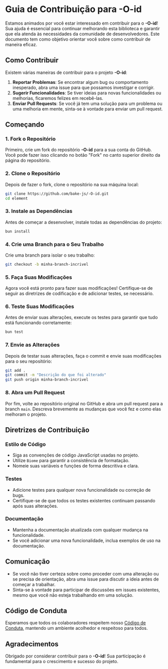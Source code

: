 # Guia de Contribuição para **-O-id**

Estamos animados por você estar interessado em contribuir para o **-O-id**! Sua ajuda é essencial para continuar melhorando esta biblioteca e garantir que ela atenda às necessidades da comunidade de desenvolvedores. Este documento tem como objetivo orientar você sobre como contribuir de maneira eficaz.

## Como Contribuir

Existem várias maneiras de contribuir para o projeto **-O-id**:

1. **Reportar Problemas**: Se encontrar algum bug ou comportamento inesperado, abra uma issue para que possamos investigar e corrigir.
2. **Sugerir Funcionalidades**: Se tiver ideias para novas funcionalidades ou melhorias, ficaremos felizes em recebê-las.
3. **Enviar Pull Requests**: Se você já tem uma solução para um problema ou uma melhoria em mente, sinta-se à vontade para enviar um pull request.

## Começando

### 1. Fork o Repositório

Primeiro, crie um fork do repositório **-O-id** para a sua conta do GitHub. Você pode fazer isso clicando no botão "Fork" no canto superior direito da página do repositório.

### 2. Clone o Repositório

Depois de fazer o fork, clone o repositório na sua máquina local:

```bash
git clone https://github.com/bake-js/-O-id.git
cd element
```

### 3. Instale as Dependências

Antes de começar a desenvolver, instale todas as dependências do projeto:

```bash
bun install
```

### 4. Crie uma Branch para o Seu Trabalho

Crie uma branch para isolar o seu trabalho:

```bash
git checkout -b minha-branch-incrivel
```

### 5. Faça Suas Modificações

Agora você está pronto para fazer suas modificações! Certifique-se de seguir as diretrizes de codificação e de adicionar testes, se necessário.

### 6. Teste Suas Modificações

Antes de enviar suas alterações, execute os testes para garantir que tudo está funcionando corretamente:

```bash
bun test
```

### 7. Envie as Alterações

Depois de testar suas alterações, faça o commit e envie suas modificações para o seu repositório:

```bash
git add .
git commit -m "Descrição do que foi alterado"
git push origin minha-branch-incrivel
```

### 8. Abra um Pull Request

Por fim, volte ao repositório original no GitHub e abra um pull request para a branch `main`. Descreva brevemente as mudanças que você fez e como elas melhoram o projeto.

## Diretrizes de Contribuição

### Estilo de Código

- Siga as convenções de código JavaScript usadas no projeto.
- Utilize `Biome` para garantir a consistência de formatação.
- Nomeie suas variáveis e funções de forma descritiva e clara.

### Testes

- Adicione testes para qualquer nova funcionalidade ou correção de bugs.
- Certifique-se de que todos os testes existentes continuam passando após suas alterações.

### Documentação

- Mantenha a documentação atualizada com qualquer mudança na funcionalidade.
- Se você adicionar uma nova funcionalidade, inclua exemplos de uso na documentação.

## Comunicação

- Se você não tiver certeza sobre como proceder com uma alteração ou se precisa de orientação, abra uma issue para discutir a ideia antes de começar a trabalhar.
- Sinta-se à vontade para participar de discussões em issues existentes, mesmo que você não esteja trabalhando em uma solução.

## Código de Conduta

Esperamos que todos os colaboradores respeitem nosso [Código de Conduta](https://github.com/bake-js/-O-id/blob/main/CODE_OF_CONDUCT.md), mantendo um ambiente acolhedor e respeitoso para todos.

## Agradecimentos

Obrigado por considerar contribuir para o **-O-id**! Sua participação é fundamental para o crescimento e sucesso do projeto.
